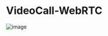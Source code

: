 # VideoCall-WebRTC

![image](https://user-images.githubusercontent.com/60508616/169591072-e086fca2-2c63-45c4-8cd5-126576c3b834.png)
